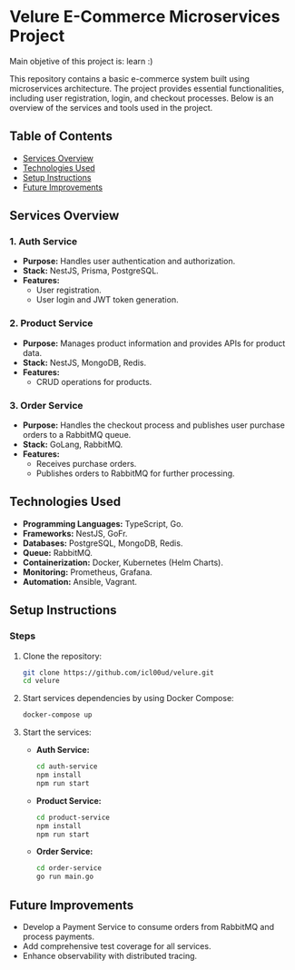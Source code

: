 # Velure E-Commerce Microservices Project

Main objetive of this project is: learn :)

This repository contains a basic e-commerce system built using microservices architecture. The project provides essential functionalities, including user registration, login, and checkout processes. Below is an overview of the services and tools used in the project.

## Table of Contents
- [Services Overview](#services-overview)
- [Technologies Used](#technologies-used)
- [Setup Instructions](#setup-instructions)
- [Future Improvements](#future-improvements)

## Services Overview

### 1. **Auth Service**
- **Purpose:** Handles user authentication and authorization.
- **Stack:** NestJS, Prisma, PostgreSQL.
- **Features:**
  - User registration.
  - User login and JWT token generation.

### 2. **Product Service**
- **Purpose:** Manages product information and provides APIs for product data.
- **Stack:** NestJS, MongoDB, Redis.
- **Features:**
  - CRUD operations for products.

### 3. **Order Service**
- **Purpose:** Handles the checkout process and publishes user purchase orders to a RabbitMQ queue.
- **Stack:** GoLang, RabbitMQ.
- **Features:**
  - Receives purchase orders.
  - Publishes orders to RabbitMQ for further processing.

## Technologies Used
- **Programming Languages:** TypeScript, Go.
- **Frameworks:** NestJS, GoFr.
- **Databases:** PostgreSQL, MongoDB, Redis.
- **Queue:** RabbitMQ.
- **Containerization:** Docker, Kubernetes (Helm Charts).
- **Monitoring:** Prometheus, Grafana.
- **Automation:** Ansible, Vagrant.

## Setup Instructions

### Steps
1. Clone the repository:
   ```bash
   git clone https://github.com/icl00ud/velure.git
   cd velure
   ```

2. Start services dependencies by using Docker Compose:
   ```bash
   docker-compose up
   ```

3. Start the services:
   - **Auth Service:**
     ```bash
     cd auth-service
     npm install
     npm run start
     ```
   - **Product Service:**
     ```bash
     cd product-service
     npm install
     npm run start
     ```
   - **Order Service:**
     ```bash
     cd order-service
     go run main.go
     ```

## Future Improvements
- Develop a Payment Service to consume orders from RabbitMQ and process payments.
- Add comprehensive test coverage for all services.
- Enhance observability with distributed tracing.
